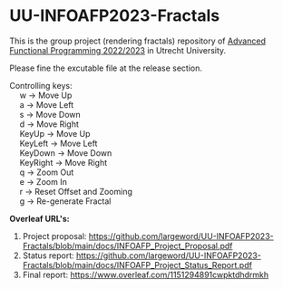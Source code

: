 # UU-INFOAFP2023-Fractals
This is the group project (rendering fractals) repository of [Advanced Functional Programming 2022/2023](https://www.cs.uu.nl/docs/vakken/afp/project.html) in Utrecht University.

Please fine the excutable file at the release section.

Controlling keys: \
                 &emsp; w -> Move Up\
                 &emsp; a -> Move Left\
                 &emsp; s -> Move Down\
                 &emsp; d -> Move Right\
                 &emsp; KeyUp -> Move Up\
                 &emsp; KeyLeft -> Move Left\
                 &emsp; KeyDown -> Move Down\
                 &emsp; KeyRight -> Move Right\
                 &emsp; q -> Zoom Out\
                 &emsp; e -> Zoom In\
                 &emsp; r -> Reset Offset and Zooming\
                 &emsp; g -> Re-generate Fractal
                 
**Overleaf URL's:**
  1. Project proposal: https://github.com/largeword/UU-INFOAFP2023-Fractals/blob/main/docs/INFOAFP_Project_Proposal.pdf
  2. Status report: https://github.com/largeword/UU-INFOAFP2023-Fractals/blob/main/docs/INFOAFP_Project_Status_Report.pdf
  3. Final report: https://www.overleaf.com/1151294891cwpktdhdrmkh
